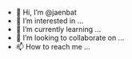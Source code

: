 - 👋 Hi, I’m @jaenbat
- 👀 I’m interested in ...
- 🌱 I’m currently learning ...
- 💞️ I’m looking to collaborate on ...
- 📫 How to reach me ...

<!---
jaenbat/jaenbat is a ✨ special ✨ repository because its `README.md` (this file) appears on your GitHub profile.
You can click the Preview link to take a look at your changes.
--->
